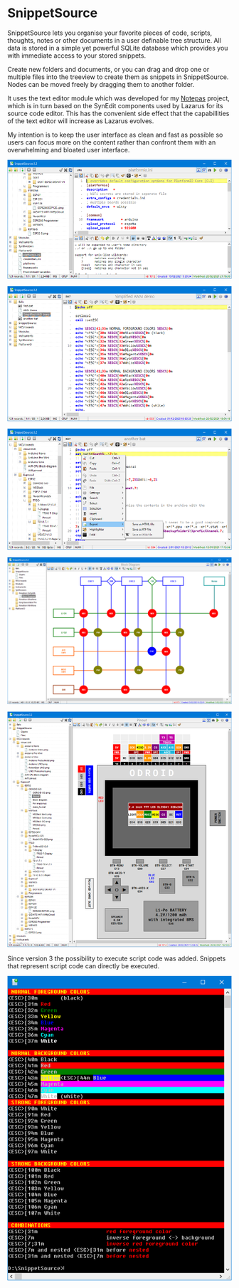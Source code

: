 # SnippetSource

SnippetSource lets you organise your favorite pieces of code, scripts, thoughts, notes or other documents in a user definable tree structure. 
All data is stored in a simple yet powerful SQLite database which provides you with immediate access to your stored snippets.   

Create new folders and documents, or you can drag and drop one or multiple files into the treeview to create them as snippets in SnippetSource. Nodes can be moved freely by dragging them to another folder. 

It uses the text editor module which was developed for my [Notepas](https://github.com/beNative/Notepas) project, which is in turn based on the SynEdit components used by Lazarus for its source code editor. This has the convenient side effect that the capabillities of the text editor will increase as Lazarus evolves.

My intention is to keep the user interface as clean and fast as possible so users can focus more on the content rather than confront them with an overwhelming and bloated user interface.

![SnippetSource](https://github.com/beNative/lazarus/blob/master/projects/snippetsource/images/SnippetSource2.png)

![SnippetSource](https://github.com/beNative/lazarus/blob/master/projects/snippetsource/images/SnippetSource3.png)

![SnippetSource](https://github.com/beNative/lazarus/blob/master/projects/snippetsource/images/SnippetSource.EditorMenu.png)

![SnippetSource](https://github.com/beNative/lazarus/blob/master/projects/snippetsource/images/SnippetSource.png)

![SnippetSource](https://github.com/beNative/lazarus/blob/master/projects/snippetsource/images/SnippetSource1.png)

Since version 3 the possibility to execute script code was added. Snippets that represent script code can directly be executed.

![SnippetSource](https://github.com/beNative/lazarus/blob/master/projects/snippetsource/images/SnippetSource.ConsoleOutput.png)

